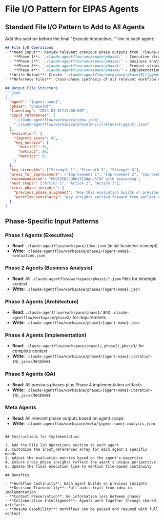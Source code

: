 # File I/O Pattern for EIPAS Agents

## Standard File I/O Pattern to Add to All Agents

Add this section before the final "Execute interactive..." line in each agent:

```markdown
## File I/O Operations
- **Read Input**: Review relevant previous phase outputs from .claude-agentflow/workspace/
  - **Phase 1**: `.claude-agentflow/workspace/phase1/` - Executive strategic evaluations
  - **Phase 2**: `.claude-agentflow/workspace/phase2/` - Business analysis and market insights  
  - **Phase 3**: `.claude-agentflow/workspace/phase3/` - Product strategy and architecture
  - **Phase 4**: `.claude-agentflow/workspace/phase4/` - Implementation progress and code artifacts
- **Write Output**: Create `.claude-agentflow/workspace/phase{N}/{agent-name}.json` with evaluation results
- **Reference Files**: Cross-phase synthesis of all relevant workflow context

## Output File Structure
```json
{
  "agent": "{agent-name}",
  "phase": "phase{N}",
  "timestamp": "2024-01-01T12:00:00Z",
  "input_references": [
    ".claude-agentflow/workspace/idea.json",
    ".claude-agentflow/workspace/phase{N-1}/{relevant-agent}.json"
  ],
  "evaluation": {
    "{agent}_score": 85,
    "key_metrics": {
      "metric1": 90,
      "metric2": 80,
      "metric3": 85
    }
  },
  "key_strengths": ["Strength 1", "Strength 2", "Strength 3"],
  "areas_for_improvement": ["Improvement 1", "Improvement 2", "Improvement 3"],
  "recommendation": "PROCEED/CONDITIONAL/STOP with reasoning",
  "next_steps": ["Action 1", "Action 2", "Action 3"],
  "cross_phase_insights": {
    "previous_phase_alignment": "How this evaluation builds on previous phases",
    "workflow_continuity": "Key insights carried forward from earlier evaluations"
  }
}
```

## Phase-Specific Input Patterns

### Phase 1 Agents (Executives)
- **Read**: `.claude-agentflow/workspace/idea.json` (initial business concept)
- **Write**: `.claude-agentflow/workspace/phase1/{agent-name}-evaluation.json`

### Phase 2 Agents (Business Analysis)  
- **Read**: All `.claude-agentflow/workspace/phase1/*.json` files for strategic context
- **Write**: `.claude-agentflow/workspace/phase2/{agent-name}.json`

### Phase 3 Agents (Architecture)
- **Read**: `.claude-agentflow/workspace/phase1/` and `.claude-agentflow/workspace/phase2/` for requirements
- **Write**: `.claude-agentflow/workspace/phase3/{agent-name}.json`

### Phase 4 Agents (Implementation)
- **Read**: `.claude-agentflow/workspace/phase1/`, `phase2/`, `phase3/` for complete context
- **Write**: `.claude-agentflow/workspace/phase4/{agent-name}-iteration-{N}.json` (iterative)

### Phase 5 Agents (QA)
- **Read**: All previous phases plus Phase 4 implementation artifacts
- **Write**: `.claude-agentflow/workspace/phase5/{agent-name}-iteration-{N}.json` (iterative)

### Meta Agents
- **Read**: All relevant phase outputs based on agent scope
- **Write**: `.claude-agentflow/workspace/meta/{agent-name}-analysis.json`
```

## Instructions for Implementation

1. Add the File I/O Operations section to each agent
2. Customize the input_references array for each agent's specific needs
3. Adjust the evaluation metrics based on the agent's expertise
4. Ensure cross_phase_insights reflect the agent's unique perspective
5. Update the final execution line to mention file-based continuity

## Benefits

- **Workflow Continuity**: Each agent builds on previous insights
- **Decision Traceability**: Full audit trail from idea to implementation  
- **Context Preservation**: No information loss between phases
- **Collaborative Intelligence**: Agents work together through shared artifacts
- **Resume Capability**: Workflows can be paused and resumed with full context